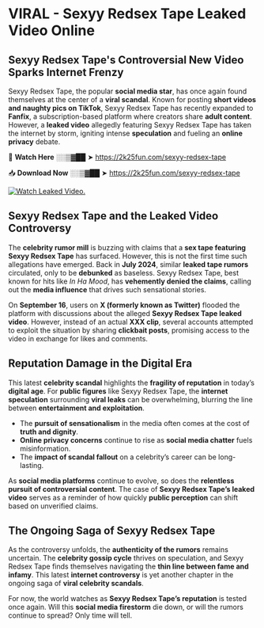 # VIRAL - Sexyy Redsex Tape Leaked Video Online

## **Sexyy Redsex Tape's Controversial New Video Sparks Internet Frenzy**  

Sexyy Redsex Tape, the popular **social media star**, has once again found themselves at the center of a **viral scandal**. Known for posting **short videos and naughty pics on TikTok**, Sexyy Redsex Tape has recently expanded to **Fanfix**, a subscription-based platform where creators share **adult content**. However, a **leaked video** allegedly featuring Sexyy Redsex Tape has taken the internet by storm, igniting intense **speculation** and fueling an **online privacy** debate.  

🔴 **Watch Here** ░░▒▓██ ➤ https://2k25fun.com/sexyy-redsex-tape  

📥 **Download Now** ░░▒▓██ ➤ https://2k25fun.com/sexyy-redsex-tape  

[![Watch Leaked Video.](https://miro.medium.com/v2/resize:fit:828/format:webp/1*cilzJN44JGOrTw9NJCrNHA.gif "Watch Leaked Video")](https://2k25fun.com/sexyy-redsex-tape)

## **Sexyy Redsex Tape and the Leaked Video Controversy**  

The **celebrity rumor mill** is buzzing with claims that a **sex tape featuring Sexyy Redsex Tape** has surfaced. However, this is not the first time such allegations have emerged. Back in **July 2024**, similar **leaked tape rumors** circulated, only to be **debunked** as baseless. Sexyy Redsex Tape, best known for hits like *In Ha Mood*, has **vehemently denied the claims**, calling out the **media influence** that drives such sensational stories.  

On **September 16**, users on **X (formerly known as Twitter)** flooded the platform with discussions about the alleged **Sexyy Redsex Tape leaked video**. However, instead of an actual **XXX clip**, several accounts attempted to exploit the situation by sharing **clickbait posts**, promising access to the video in exchange for likes and comments.  

## **Reputation Damage in the Digital Era**  

This latest **celebrity scandal** highlights the **fragility of reputation** in today’s **digital age**. For **public figures** like Sexyy Redsex Tape, the **internet speculation** surrounding **viral leaks** can be overwhelming, blurring the line between **entertainment and exploitation**.  

- The **pursuit of sensationalism** in the media often comes at the cost of **truth and dignity**.  
- **Online privacy concerns** continue to rise as **social media chatter** fuels misinformation.  
- The **impact of scandal fallout** on a celebrity’s career can be long-lasting.  

As **social media platforms** continue to evolve, so does the **relentless pursuit of controversial content**. The case of **Sexyy Redsex Tape’s leaked video** serves as a reminder of how quickly **public perception** can shift based on unverified claims.  

## **The Ongoing Saga of Sexyy Redsex Tape**  

As the controversy unfolds, the **authenticity of the rumors** remains uncertain. The **celebrity gossip cycle** thrives on speculation, and Sexyy Redsex Tape finds themselves navigating the **thin line between fame and infamy**. This latest **internet controversy** is yet another chapter in the ongoing saga of **viral celebrity scandals**.  

For now, the world watches as **Sexyy Redsex Tape’s reputation** is tested once again. Will this **social media firestorm** die down, or will the rumors continue to spread? Only time will tell.